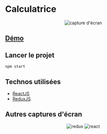 # Calculatrice
<p align="center">
  <img src="https://raw.githubusercontent.com/AIssoufi/calculatrice/master/public/images/capture.png " alt="capture d'écran">
</p>

## [Démo](https://aissoufi.github.io/calculatrice)

## Lancer le projet
```
npm start
```
## Technos utilisées
* [ReactJS](http://redux.js.org)
* [ReduxJS](http://redux.js.org)

## Autres captures d'écran
<p align="center">
<img src="https://raw.githubusercontent.com/AIssoufi/calculatrice/master/public/images/redux.png" alt="redux">
<img src="https://raw.githubusercontent.com/AIssoufi/calculatrice/master/public/images/react.png" alt="react">
</p>